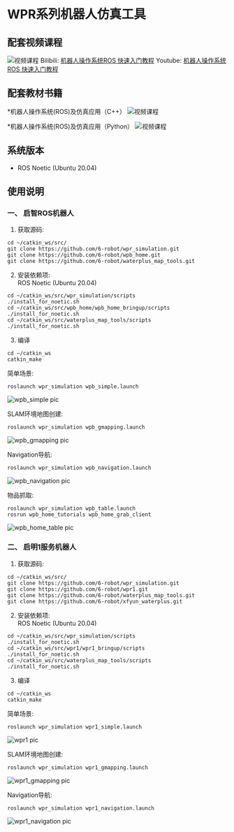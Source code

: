 # WPR系列机器人仿真工具

## 配套视频课程
![视频课程](./media/QR.jpg)
Bilibili: [机器人操作系统ROS 快速入门教程](https://www.bilibili.com/video/BV1BP4y1o7pw/)
Youtube: [机器人操作系统ROS 快速入门教程](https://www.youtube.com/watch?v=Zs3ic0Im4D8&list=PLu0hA5NOMC0lZDGBkXwTb5NGUapAeUPPp)

## 配套教材书籍
*机器人操作系统(ROS)及仿真应用（C++）
![视频课程](./media/book_1.jpg)

*机器人操作系统(ROS)及仿真应用（Python）
![视频课程](./media/book_2.jpg)

## 系统版本

- ROS Noetic (Ubuntu 20.04)

## 使用说明

### 一、 启智ROS机器人
1. 获取源码:
```
cd ~/catkin_ws/src/
git clone https://github.com/6-robot/wpr_simulation.git
git clone https://github.com/6-robot/wpb_home.git
git clone https://github.com/6-robot/waterplus_map_tools.git
```
2. 安装依赖项:  
ROS Noetic (Ubuntu 20.04)
```
cd ~/catkin_ws/src/wpr_simulation/scripts
./install_for_noetic.sh
cd ~/catkin_ws/src/wpb_home/wpb_home_bringup/scripts
./install_for_noetic.sh
cd ~/catkin_ws/src/waterplus_map_tools/scripts
./install_for_noetic.sh
```
3. 编译
```
cd ~/catkin_ws
catkin_make
```

简单场景:
```
roslaunch wpr_simulation wpb_simple.launch
```
![wpb_simple pic](./media/wpb_simple.png)

SLAM环境地图创建:
```
roslaunch wpr_simulation wpb_gmapping.launch
```
![wpb_gmapping pic](./media/wpb_gmapping.png)

Navigation导航:
```
roslaunch wpr_simulation wpb_navigation.launch
```
![wpb_navigation pic](./media/wpb_navigation.png)

物品抓取:
```
roslaunch wpr_simulation wpb_table.launch
rosrun wpb_home_tutorials wpb_home_grab_client
```
![wpb_home_table pic](./media/wpb_home_table.png)

### 二、 启明1服务机器人
1. 获取源码:
```
cd ~/catkin_ws/src/
git clone https://github.com/6-robot/wpr_simulation.git
git clone https://github.com/6-robot/wpr1.git
git clone https://github.com/6-robot/waterplus_map_tools.git
git clone https://github.com/6-robot/xfyun_waterplus.git
```
2. 安装依赖项:  
ROS Noetic (Ubuntu 20.04)
```
cd ~/catkin_ws/src/wpr_simulation/scripts
./install_for_noetic.sh
cd ~/catkin_ws/src/wpr1/wpr1_bringup/scripts
./install_for_noetic.sh
cd ~/catkin_ws/src/waterplus_map_tools/scripts
./install_for_noetic.sh
```
3. 编译
```
cd ~/catkin_ws
catkin_make
```

简单场景:
```
roslaunch wpr_simulation wpr1_simple.launch
```
![wpr1 pic](./media/wpr1_simple.png)

SLAM环境地图创建:
```
roslaunch wpr_simulation wpr1_gmapping.launch
```
![wpr1_gmapping pic](./media/wpr1_gmapping.png)

Navigation导航:
```
roslaunch wpr_simulation wpr1_navigation.launch
```
![wpr1_navigation pic](./media/wpr1_navigation.png)